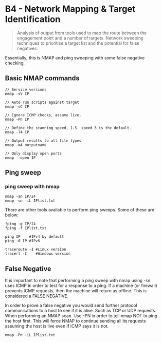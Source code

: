 # B4 - Network Mapping & Target Identification

> Analysis of output from tools used to map the route between the engagement point and a number of targets. Network sweeping techniques to prioritise a target list and the potential for false negatives.

Essentially, this is NMAP and ping sweeping with some false negative checking.&#x20;

## Basic NMAP commands

```
// Service versions
nmap -sV IP

// Auto run scripts against target
nmap -sC IP

// Ignore ICMP checks, assume live.
nmap -Pn IP

// Define the scanning speed, 1-5. speed 3 is the default. 
nmap -T4 IP

// Output results to all file types
nmap -oA outputname

// Only display open ports
nmap --open IP
```

## Ping sweep

### ping sweep with nmap

```
nmap -sn IP/24
nmap -sn -iL IPlist.txt
```

There are other tools available to perform ping sweeps. Some of these are below:

```
fping -g IP/24
fping -f IPlist.txt

ping IP    #IPv4 by default
ping -6 IP #IPv6

traceroute -I #Linux version
tracert -I    #Windows version
```

## False Negative

It is important to note that performing a ping sweep with nmap using -sn uses ICMP in order to test for a response to a ping.  If a machine (or firewall) prevents ICMP requests, then the machine will return as offline. This is considered a FALSE NEGATIVE.&#x20;

In order to prove a false negative you would send further protocol communications to a host to see if it is alive. Such as TCP or UDP requests.  When performing an NMAP scan. Use -PN in order to tell nmap NOT to ping the host first. This will force NMAP to continue sending all its requests assuming the host is live even if ICMP says it is not.&#x20;

```
nmap -Pn -iL IPlist.txt
```

##
